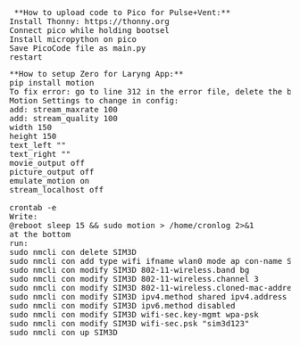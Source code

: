 <pre>
 **How to upload code to Pico for Pulse+Vent:** 
Install Thonny: https://thonny.org
Connect pico while holding bootsel
Install micropython on pico
Save PicoCode file as main.py
restart
</pre>

<pre>
**How to setup Zero for Laryng App:**
pip install motion
To fix error: go to line 312 in the error file, delete the broken line, delete the following lines with just a period.
Motion Settings to change in config:
add: stream_maxrate 100
add: stream_quality 100 
width 150 
height 150
text_left "" 
text_right ""
movie_output off 
picture_output off 
emulate_motion on 
stream_localhost off 

crontab -e
Write:
@reboot sleep 15 && sudo motion > /home/cronlog 2>&1 
at the bottom 
run: 
sudo nmcli con delete SIM3D
sudo nmcli con add type wifi ifname wlan0 mode ap con-name SIM3D ssid SIM3D autoconnect true 
sudo nmcli con modify SIM3D 802-11-wireless.band bg 
sudo nmcli con modify SIM3D 802-11-wireless.channel 3 
sudo nmcli con modify SIM3D 802-11-wireless.cloned-mac-address 00:12:34:56:78:9a
sudo nmcli con modify SIM3D ipv4.method shared ipv4.address 192.168.0.1/24 
sudo nmcli con modify SIM3D ipv6.method disabled 
sudo nmcli con modify SIM3D wifi-sec.key-mgmt wpa-psk 
sudo nmcli con modify SIM3D wifi-sec.psk "sim3d123"  
sudo nmcli con up SIM3D 
</pre>


